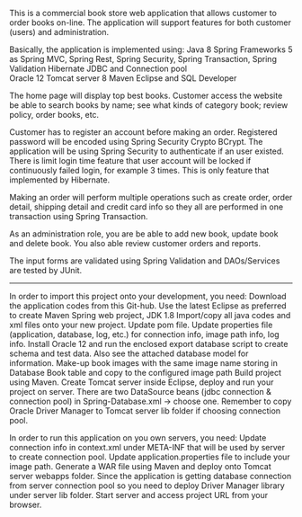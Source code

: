 This is a commercial book store web application that allows customer to order books on-line. The application will support features for both customer (users) and administration. 

Basically, the application is implemented using: 
	Java 8
	Spring Frameworks 5 as Spring MVC, Spring Rest, Spring Security, Spring Transaction, Spring Validation 
	Hibernate
	JDBC and Connection pool  
	Oracle 12 
	Tomcat server 8
	Maven
	Eclipse and SQL Developer

The home page will display top best books. Customer access the website be able to search books by name; see what kinds of category book; review policy, order books, etc. 

Customer has to register an account before making an order. Registered password will be encoded using Spring Security Crypto BCrypt. The application will be using Spring Security to authenticate if an user existed. 
There is limit login time feature that user account will be locked if continuously failed login, for example 3 times. This is only feature that implemented by Hibernate.

Making an order will perform multiple operations such as create order, order detail, shipping detail and credit card info so they all are performed in one transaction using Spring Transaction.

As an administration role, you are be able to add new book, update book and delete book. You also able review customer orders and reports.

The input forms are validated using Spring Validation and DAOs/Services are tested by JUnit.

-----------------------------------------------------------------------------------------------

In order to import this project onto your development, you need: 
	Download the application codes from this Git-hub.
	Use the latest Eclipse as preferred to create Maven Spring web project, JDK 1.8
	Import/copy all java codes and xml files onto your new project. Update pom file.
	Update properties file (application, database, log, etc.) for connection info, image path info, log info.
	Install Oracle 12 and run the enclosed export database script to create schema and test data. Also see the attached database model for information.
	Make-up book images with the same image name storing in Database Book table and copy to the configured image path
	Build project using Maven.
	Create Tomcat server inside Eclipse, deploy and run your project on server. 
	There are two DataSource beans (jdbc connection & connection pool) in Spring-Database.xml -> choose one. Remember to copy Oracle Driver Manager to Tomcat server lib folder if choosing connection pool.
	
	
In order to run this application on you own servers, you need:
	Update connection info in context.xml under META-INF that will be used by server to create connection pool.
	Update application.properties file to include your image path.
	Generate a WAR file using Maven and deploy onto Tomcat server webapps folder. 
	Since the application is getting database connection from server connection pool so you need to deploy Driver Manager library under server lib folder.
	Start server and access project URL from your browser.
	 	
		
